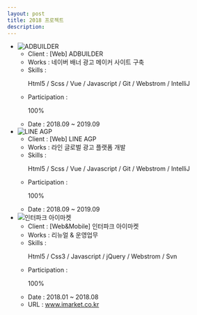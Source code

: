 ```yaml
---
layout: post
title: 2018 프로젝트
description: 
---
```

 <ul class="projects-list">
    <li>
        <div class="img-box"><img src="assets/images/projects/img_pf24.jpg" alt="ADBUILDER" /></div>
        <ul class="txt_info">
            <li><span>Client : </span>[Web] ADBUILDER</li>
            <li><span>Works : </span>네이버 배너 광고 메이커 사이트 구축</li>
            <li><span>Skills :</span> <p>Html5 / Scss / Vue / Javascript / Git / Webstrom / IntelliJ</p></li>
            <li><span>Participation : </span><p class="percent" style="width:100%">100%</p></li>
            <li><span>Date : </span>2018.09 ~ 2019.09</li>          
        </ul>
    </li>
    <li>
        <div class="img-box"><img src="assets/images/projects/img_pf23.jpg" alt="LINE AGP" /></div>
        <ul class="txt_info">
            <li><span>Client : </span>[Web] LINE AGP</li>
            <li><span>Works : </span>라인 글로벌 광고 플랫폼 개발</li>
            <li><span>Skills :</span> <p>Html5 / Scss / Vue / Javascript / Git / Webstrom / IntelliJ</p></li>
            <li><span>Participation : </span><p class="percent" style="width:100%">100%</p></li>
            <li><span>Date : </span>2018.09 ~ 2019.09</li>                
        </ul>
    </li>
    <li>
        <div class="img-box"><img src="assets/images/projects/img_pf22.jpg" alt="인터파크 아이마켓" /></div>
        <ul class="txt_info">
            <li><span>Client : </span>[Web&Mobile] 인터파크 아이마켓</li>
            <li><span>Works : </span>리뉴얼 & 운영업무</li>
            <li><span>Skills :</span> <p>Html5 / Css3 / Javascript / jQuery / Webstrom / Svn</p></li>
            <li><span>Participation : </span><p class="percent" style="width:100%">100%</p></li>
            <li><span>Date : </span>2018.01 ~ 2018.08</li>
            <li><span>URL : </span><a href="http://www.imarket.co.kr" target="_blank">www.imarket.co.kr</a></li>
        </ul>
    </li>
</ul>
